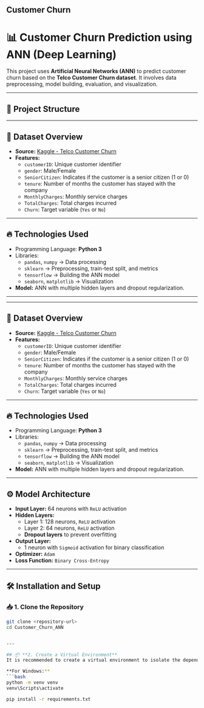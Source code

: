##  Customer Churn

# 📊 Customer Churn Prediction using ANN (Deep Learning)

This project uses **Artificial Neural Networks (ANN)** to predict customer churn based on the **Telco Customer Churn dataset**. It involves data preprocessing, model building, evaluation, and visualization.

---

## 🚀 **Project Structure**


---

## 📌 **Dataset Overview**
- **Source:** [Kaggle - Telco Customer Churn](https://www.kaggle.com/datasets/blastchar/telco-customer-churn)
- **Features:**
  - `customerID`: Unique customer identifier
  - `gender`: Male/Female
  - `SeniorCitizen`: Indicates if the customer is a senior citizen (1 or 0)
  - `tenure`: Number of months the customer has stayed with the company
  - `MonthlyCharges`: Monthly service charges
  - `TotalCharges`: Total charges incurred
  - `Churn`: Target variable (`Yes` or `No`)

---

## 🔥 **Technologies Used**
- Programming Language: **Python 3**
- Libraries:
  - `pandas`, `numpy` → Data processing
  - `sklearn` → Preprocessing, train-test split, and metrics
  - `tensorflow` → Building the ANN model
  - `seaborn`, `matplotlib` → Visualization
- **Model:** ANN with multiple hidden layers and dropout regularization.

---


---

## 📌 **Dataset Overview**
- **Source:** [Kaggle - Telco Customer Churn](https://www.kaggle.com/datasets/blastchar/telco-customer-churn)
- **Features:**
  - `customerID`: Unique customer identifier
  - `gender`: Male/Female
  - `SeniorCitizen`: Indicates if the customer is a senior citizen (1 or 0)
  - `tenure`: Number of months the customer has stayed with the company
  - `MonthlyCharges`: Monthly service charges
  - `TotalCharges`: Total charges incurred
  - `Churn`: Target variable (`Yes` or `No`)

---

## 🔥 **Technologies Used**
- Programming Language: **Python 3**
- Libraries:
  - `pandas`, `numpy` → Data processing
  - `sklearn` → Preprocessing, train-test split, and metrics
  - `tensorflow` → Building the ANN model
  - `seaborn`, `matplotlib` → Visualization
- **Model:** ANN with multiple hidden layers and dropout regularization.

---

## ⚙️ **Model Architecture**
- **Input Layer:** 64 neurons with `ReLU` activation  
- **Hidden Layers:**  
    - Layer 1: 128 neurons, `ReLU` activation  
    - Layer 2: 64 neurons, `ReLU` activation  
    - **Dropout layers** to prevent overfitting  
- **Output Layer:**  
    - 1 neuron with `Sigmoid` activation for binary classification  
- **Optimizer:** `Adam`  
- **Loss Function:** `Binary Cross-Entropy`

---

## 🛠️ **Installation and Setup**

### 📥 **1. Clone the Repository**
```bash
git clone <repository-url>
cd Customer_Churn_ANN


---

## 📦 **2. Create a Virtual Environment**
It is recommended to create a virtual environment to isolate the dependencies for the project.

**For Windows:**
```bash
python -m venv venv
venv\Scripts\activate

pip install -r requirements.txt
